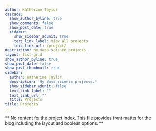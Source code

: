 ```yaml
---
author: Katherine Taylor
cascade:
  show_author_byline: true
  show_comments: false
  show_post_date: true
  sidebar:
    show_sidebar_adunit: true
    text_link_label: View all projects
    text_link_url: /project/
description: My data science projects.
layout: list-grid
show_author_byline: true
show_post_date: false
show_post_thumbnail: true
sidebar:
  author: Katherine Taylor
  description: "My data science projects."
  show_sidebar_adunit: false
  text_link_label: ""
  text_link_url: ""
  title: Projects
title: Projects
---
```


** No content for the project index. This file provides front matter for the blog including the layout and boolean options. **
